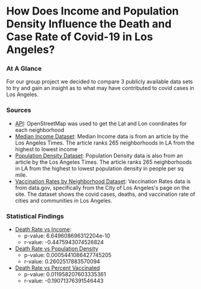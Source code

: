 # How Does Income and Population Density Influence the Death and Case Rate of Covid-19 in Los Angeles?

### At A Glance
For our group project we decided to compare 3 publicly available data sets to try and gain an insight as to what may have contributed to covid cases in Los Angeles.

### Sources 
- [API](https://www.openstreetmap.org): OpenStreetMap was used to get the Lat and Lon coordinates for each neighborhood
- [Median Income Dataset](https://maps.latimes.com/neighborhoods/income/median/neighborhood/list/): Median Income data is from an article by the Los Angeles Times. The article ranks 265 neighborhoods in LA from the highest to lowest income
- [Population Density Dataset](https://maps.latimes.com/neighborhoods/population/density/neighborhood/list/): Population Density data is also from an article by the Los Angeles Times. The article ranks 265 neighborhoods in LA from  the highest to lowest population density in people per sq mile.
- [Vaccination Rates by Neighborhood Dataset](https://catalog.data.gov/dataset/vaccination-rates-by-neighborhood): Vaccination Rates data is from data.gov, specifically from the City of Los Angeles's page on the site. The dataset shows the covid cases, deaths, and vaccination rate of cities and communities in Los Angeles.

### Statistical Findings
- [Death Rate vs Income](https://github.com/Jadon55/Project-1/blob/main/Graphs/Death_Rate_vs_Income.png):
  - p-value: 6.649608696312204e-10
  - r-value: -0.4475943074526824
- [Death Rate vs Population Density](https://github.com/Jadon55/Project-1/blob/main/Graphs/Death_Rate_vs_Population.png)
  - p-value: 0.0005441086427745205
  - r-value: 0.2602517883570094
- [Death Rate vs Percent Vaccinated](https://github.com/Jadon55/Project-1/blob/main/Graphs/Death_Rate_vs_Vaccinated.png)
  - p-value: 0.011958207603335361
  - r-value: -0.19071376391546443

